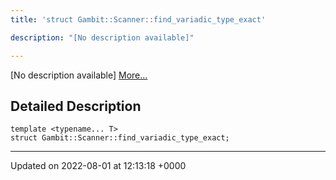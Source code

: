 ```yaml
---
title: 'struct Gambit::Scanner::find_variadic_type_exact'

description: "[No description available]"

---
```









[No description available] [More...](#detailed-description)

## Detailed Description

```
template <typename... T>
struct Gambit::Scanner::find_variadic_type_exact;
```

-------------------------------

Updated on 2022-08-01 at 12:13:18 +0000